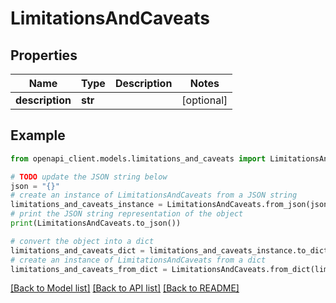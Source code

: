 # LimitationsAndCaveats


## Properties

Name | Type | Description | Notes
------------ | ------------- | ------------- | -------------
**description** | **str** |  | [optional] 

## Example

```python
from openapi_client.models.limitations_and_caveats import LimitationsAndCaveats

# TODO update the JSON string below
json = "{}"
# create an instance of LimitationsAndCaveats from a JSON string
limitations_and_caveats_instance = LimitationsAndCaveats.from_json(json)
# print the JSON string representation of the object
print(LimitationsAndCaveats.to_json())

# convert the object into a dict
limitations_and_caveats_dict = limitations_and_caveats_instance.to_dict()
# create an instance of LimitationsAndCaveats from a dict
limitations_and_caveats_from_dict = LimitationsAndCaveats.from_dict(limitations_and_caveats_dict)
```
[[Back to Model list]](../README.md#documentation-for-models) [[Back to API list]](../README.md#documentation-for-api-endpoints) [[Back to README]](../README.md)


